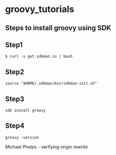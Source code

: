 # groovy_tutorials

## Steps to install groovy using SDK

Step1
---
    $ curl -s get.sdkman.io | bash

Step2 
---
    source "$HOME/.sdkman/bin/sdkman-init.sh"

Step3
---
    sdk install groovy

Step4
---
    groovy -version
    
Michael Phelps - verifying origin rewrite

